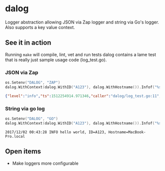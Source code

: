 # dalog
Logger abstraction allowing JSON via Zap logger and string via Go's logger.  Also supports a key value context.

## See it in action
Running ```make``` will compile, lint, vet and run tests
dalog contains a lame test that is really just sample usage code (log_test.go).

### JSON via Zap

```go
os.Setenv("DALOG", "ZAP")
dalog.WithContext(dalog.WithID("A123"), dalog.WithHostname()).Infof("%s %s", "hello", "world")
```
```json
{"level":"info","ts":1512254914.971346,"caller":"dalog/log_test.go:11","msg":"hello world","ID":"A123","Hostname":"MacBook-Pro.local"}
```

### String via go log

```go
os.Setenv("DALOG", "GO")
dalog.WithContext(dalog.WithID("A123"), dalog.WithHostname()).Infof("%s %s", "hello", "world")
```
```
2017/12/02 00:43:28 INFO hello world, ID=A123, Hostname=MacBook-Pro.local
```

## Open items
* Make loggers more configurable
